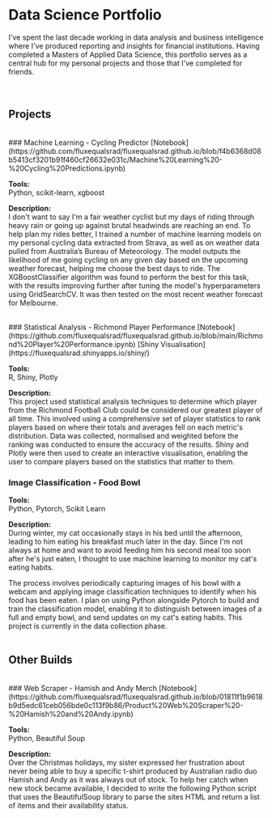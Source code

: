 # Data Science Portfolio

I've spent the last decade working in data analysis and business intelligence where I've produced reporting and insights for financial institutions. Having completed a Masters of Applied Data Science, this portfolio serves as a central hub for my personal projects and those that I've completed for friends.
<br/>
<br/>
<br/>
## Projects
<br/>
### Machine Learning - Cycling Predictor
[Notebook](https://github.com/fluxequalsrad/fluxequalsrad.github.io/blob/f4b6368d08b5413cf3201b91f460cf26632e031c/Machine%20Learning%20-%20Cycling%20Predictions.ipynb)

**Tools:** <br/> Python, scikit-learn, xgboost

**Description:** <br/> I don't want to say I'm a fair weather cyclist but my days of riding through heavy rain or going up against brutal headwinds are reaching an end. To help plan my rides better, I trained a number of machine learning models on my personal cycling data extracted from Strava, as well as on weather data pulled from Australia’s Bureau of Meteorology. The model outputs the likelihood of me going cycling on any given day based on the upcoming weather forecast, helping me choose the best days to ride. The XGBoostClassifier algorithm was found to perform the best for this task, with the results improving further after tuning the model's hyperparameters using GridSearchCV. It was then tested on the most recent weather forecast for Melbourne.

<br/>
### Statistical Analysis - Richmond Player Performance
[Notebook](https://github.com/fluxequalsrad/fluxequalsrad.github.io/blob/main/Richmond%20Player%20Performance.ipynb)      [Shiny Visualisation](https://fluxequalsrad.shinyapps.io/shiny/)

**Tools:** <br/> R, Shiny, Plotly

**Description:** <br/> This project used statistical analysis techniques to determine which player from the Richmond Football Club could be considered our greatest player of all time. This involved using a comprehensive set of player statistics to rank players based on where their totals and averages fell on each metric's distribution. Data was collected, normalised and weighted before the ranking was conducted to ensure the accuracy of the results. Shiny and Plotly were then used to create an interactive visualisation, enabling the user to compare players based on the statistics that matter to them. 
<br/>
### Image Classification - Food Bowl

**Tools:** <br/> Python, Pytorch, Scikit Learn

**Description:** <br/> During winter, my cat occasionally stays in his bed until the afternoon, leading to him eating his breakfast much later in the day. Since I'm not always at home and want to avoid feeding him his second meal too soon after he's just eaten, I thought to use machine learning to monitor my cat's eating habits. 

The process involves periodically capturing images of his bowl with a webcam and applying image classification techniques to identify when his food has been eaten. I plan on using Python alongside Pytorch to build and train the classification model, enabling it to distinguish between images of a full and empty bowl, and send updates on my cat's eating habits. This project is currently in the data collection phase.
<br/>
<br/>
## Other Builds
<br/>
### Web Scraper - Hamish and Andy Merch
[Notebook](https://github.com/fluxequalsrad/fluxequalsrad.github.io/blob/01811f1b9618b9d5edc61ceb056bde0c113f9b86/Product%20Web%20Scraper%20-%20Hamish%20and%20Andy.ipynb)

**Tools:** <br/> Python, Beautiful Soup

**Description:** <br/> Over the Christmas holidays, my sister expressed her frustration about never being able to buy a specific t-shirt produced by Australian radio duo Hamish and Andy as it was always out of stock. To help her catch when new stock became available, I decided to write the following Python script that uses the BeautifulSoup library to parse the sites HTML and return a list of items and their availability status.
